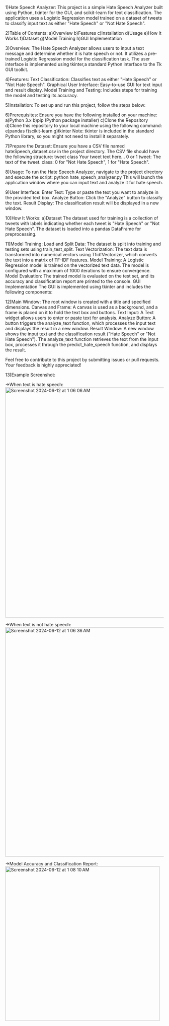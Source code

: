 1)Hate Speech Analyzer:
  This project is a simple Hate Speech Analyzer built using Python, tkinter for the GUI, and scikit-learn for text classification. 
  The application uses a Logistic Regression model trained on a dataset of tweets to classify input text as either "Hate Speech" or "Not Hate Speech".

2)Table of Contents:
a)Overview
b)Features
c)Installation
d)Usage
e)How It Works
f)Dataset
g)Model Training
h)GUI Implementation

3)Overview:
The Hate Speech Analyzer allows users to input a text message and determine whether it is hate speech or not.
It utilizes a pre-trained Logistic Regression model for the classification task. The user interface is implemented using tkinter,a standard Python interface to the Tk GUI     toolkit.

4)Features:
  Text Classification: Classifies text as either "Hate Speech" or "Not Hate Speech".
  Graphical User Interface: Easy-to-use GUI for text input and result display.
  Model Training and Testing: Includes steps for training the model and testing its accuracy.

5)Installation:
  To set up and run this project, follow the steps below:

6)Prerequisites:
  Ensure you have the following installed on your machine:
    a)Python 3.x
    b)pip (Python package installer)
    c)Clone the Repository
    d)Clone this repository to your local machine using the following command:
    e)pandas
    f)scikit-learn
    g)tkinter
    Note: tkinter is included in the standard Python library, so you might not need to install it separately.

7)Prepare the Dataset:
  Ensure you have a CSV file named hateSpeech_dataset.csv in the project directory. The CSV file should have the following structure:
  tweet	class
  Your tweet text here...	0 or 1
  tweet: The text of the tweet.
  class: 0 for "Not Hate Speech", 1 for "Hate Speech".

8)Usage:
  To run the Hate Speech Analyzer, navigate to the project directory and execute the script:
  python hate_speech_analyzer.py
  This will launch the application window where you can input text and analyze it for hate speech.

9)User Interface:
  Enter Text: Type or paste the text you want to analyze in the provided text box.
  Analyze Button: Click the "Analyze" button to classify the text.
  Result Display: The classification result will be displayed in a new window.
  
10)How It Works:
  a)Dataset
    The dataset used for training is a collection of tweets with labels indicating whether each tweet is "Hate Speech" or "Not Hate Speech". The dataset is loaded into a pandas DataFrame for preprocessing.

11)Model Training:
  Load and Split Data: The dataset is split into training and testing sets using train_test_split.
  Text Vectorization: The text data is transformed into numerical vectors using TfidfVectorizer, which converts the text into a matrix of TF-IDF features.
  Model Training: A Logistic Regression model is trained on the vectorized text data. The model is configured with a maximum of 1000 iterations to ensure convergence.
  Model Evaluation: The trained model is evaluated on the test set, and its accuracy and classification report are printed to the console.
  GUI Implementation
  The GUI is implemented using tkinter and includes the following components:

12)Main Window:
  The root window is created with a title and specified dimensions.
  Canvas and Frame: A canvas is used as a background, and a frame is placed on it to hold the text box and buttons.
  Text Input: A Text widget allows users to enter or paste text for analysis.
  Analyze Button: A button triggers the analyze_text function, which processes the input text and displays the result in a new window.
  Result Window: A new window shows the input text and the classification result ("Hate Speech" or "Not Hate Speech").
  The analyze_text function retrieves the text from the input box, processes it through the predict_hate_speech function, and displays the result.

Feel free to contribute to this project by submitting issues or pull requests. Your feedback is highly appreciated!

13)Example Screenshot:

  ->When text is hate speech:
    <img width="732" alt="Screenshot 2024-06-12 at 1 06 06 AM" src="https://github.com/RahimAbbas55/Hate-Speech-Analyzer-using-Logistic-Regression-Model/assets/101935846/8456a166-f223-4a2c-a63a-522dc0b82cf2">

  ->When text is not hate speech:
    <img width="729" alt="Screenshot 2024-06-12 at 1 06 36 AM" src="https://github.com/RahimAbbas55/Hate-Speech-Analyzer-using-Logistic-Regression-Model/assets/101935846/28896af4-3512-475d-bf25-384e65b769bc">

  ->Model Accuracy and Classification Report:
    <img width="491" alt="Screenshot 2024-06-12 at 1 08 10 AM" src="https://github.com/RahimAbbas55/Hate-Speech-Analyzer-using-Logistic-Regression-Model/assets/101935846/c63eaf0c-e282-49c3-a6d3-921fe23b315d">





